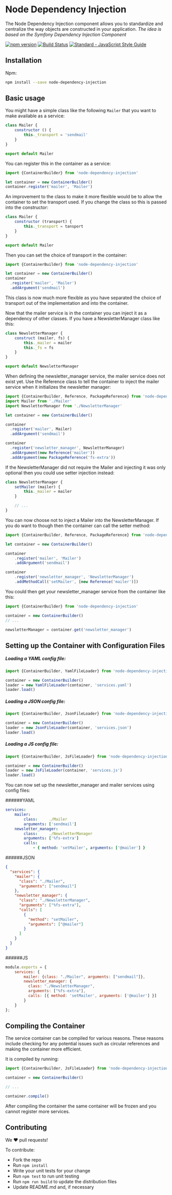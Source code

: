 Node Dependency Injection
===========

The Node Dependency Injection component allows you to standardize and centralize the way objects are constructed in your application.
*The idea is based on the Symfony Dependency Injection Component*

[![npm version](https://badge.fury.io/js/node-dependency-injection.svg)](https://badge.fury.io/js/node-dependency-injection)
[![Build Status](https://travis-ci.org/zazoomauro/node-dependency-injection.svg?branch=master)](https://travis-ci.org/zazoomauro/node-dependency-injection)
[![Standard - JavaScript Style Guide](https://img.shields.io/badge/code%20style-standard-brightgreen.svg)](http://standardjs.com/)


Installation
------------

Npm:

```sh
npm install --save node-dependency-injection
```

Basic usage
-----------

You might have a simple class like the following `Mailer` that you want to make available as a service:

```js
class Mailer {
    constructor () {
        this._transport = 'sendmail'
    }
}

export default Mailer
```

You can register this in the container as a service:

```js
import {ContainerBuilder} from 'node-dependency-injection'

let container = new ContainerBuilder()
container.register('mailer', 'Mailer')
```

An improvement to the class to make it more flexible would be to allow the container to set the transport used. 
If you change the class so this is passed into the constructor:

```js
class Mailer {
    constructor (transport) {
        this._transport = tansport
    }
}

export default Mailer
```

Then you can set the choice of transport in the container:

```js
import {ContainerBuilder} from 'node-dependency-injection'

let container = new ContainerBuilder()
container
  .register('mailer', 'Mailer')
  .addArgument('sendmail')
```

This class is now much more flexible as you have separated the choice of transport out of the implementation and into the container.

Now that the mailer service is in the container you can inject it as a dependency of other classes. 
If you have a NewsletterManager class like this:

```js
class NewsletterManager {
    construct (mailer, fs) {
        this._mailer = mailer
        this._fs = fs
    }
}

export default NewsletterManager
```

When defining the newsletter_manager service, the mailer service does not exist yet. 
Use the Reference class to tell the container to inject the mailer service when it initializes the newsletter manager:

```js
import {ContainerBuilder, Reference, PackageReference} from 'node-dependency-injection'
import Mailer from './Mailer'
import NewsletterManager from './NewsletterManager'

let container = new ContainerBuilder()

container
  .register('mailer', Mailer)
  .addArgument('sendmail')

container
  .register('newsletter_manager', NewsletterManager)
  .addArgument(new Reference('mailer'))
  .addArgument(new PackageReference('fs-extra'))
```

If the NewsletterManager did not require the Mailer and injecting it was only optional then you could use setter injection instead:

```js
class NewsletterManager {
    setMailer (mailer) {
        this._mailer = mailer
    }

    // ...
}
```

You can now choose not to inject a Mailer into the NewsletterManager. 
If you do want to though then the container can call the setter method:

```js
import {ContainerBuilder, Reference, PackageReference} from 'node-dependency-injection'

let container = new ContainerBuilder()

container
    .register('mailer', 'Mailer')
    .addArgument('sendmail')

container
    .register('newsletter_manager', 'NewsletterManager')
    .addMethodCall('setMailer', [new Reference('mailer')])
```

You could then get your newsletter_manager service from the container like this:

```js
import {ContainerBuilder} from 'node-dependency-injection'

container = new ContainerBuilder()
// ...

newsletterManager = container.get('newsletter_manager')
```


Setting up the Container with Configuration Files
-------------------------------------------------

##### Loading a YAML config file:
```js
import {ContainerBuilder, YamlFileLoader} from 'node-dependency-injection'

container = new ContainerBuilder()
loader = new YamlFileLoader(container, 'services.yaml')
loader.load()
```

##### Loading a JSON config file:
```js
import {ContainerBuilder, JsonFileLoader} from 'node-dependency-injection'

container = new ContainerBuilder()
loader = new JsonFileLoader(container, 'services.json')
loader.load()
```

##### Loading a JS config file:
```js
import {ContainerBuilder, JsFileLoader} from 'node-dependency-injection'

container = new ContainerBuilder()
loader = new JsFileLoader(container, 'services.js')
loader.load()
```

You can now set up the newsletter_manager and mailer services using config files:

######YAML
```yaml
services:
    mailer:
        class:     ./Mailer
        arguments: ['sendmail']
    newsletter_manager:
        class:     ./NewsletterManager
        arguments: ['%fs-extra']
        calls:
            - { method: 'setMailer', arguments: ['@mailer'] }
```

######JSON
```json
{
  "services": {
    "mailer": {
      "class": "./Mailer",
      "arguments": ["sendmail"]
    },
    "newsletter_manager": {
      "class": "./NewsletterManager",
      "arguments": ["%fs-extra"],
      "calls": [
        {
          "method": "setMailer",
          "arguments": ["@mailer"]
        }
      ]
    }
  }
}
```

######JS
```js
module.exports = {
    services: {
        mailer: {class: "./Mailer", arguments: ["sendmail"]},
        newsletter_manager: {
          class: "./NewsletterManager", 
          arguments: ["%fs-extra"],
          calls: [{ method: 'setMailer', arguments: ['@mailer'] }]
        }
    }
};
```

Compiling the Container
------------------------

The service container can be compiled for various reasons. 
These reasons include checking for any potential issues such as circular references and making the container more efficient.

It is compiled by running:

```js
import {ContainerBuilder, JsFileLoader} from 'node-dependency-injection'

container = new ContainerBuilder()

// ...

container.compile()
```

After compiling the container the same container will be frozen and you cannot register more services.

Contributing
------------

We :heart: pull requests!

To contribute:

- Fork the repo
- Run `npm install`
- Write your unit tests for your change
- Run `npm test` to run unit testing
- Run `npm run build` to update the distribution files
- Update README.md and, if necessary